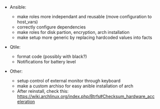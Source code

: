 - Ansible:
  - make roles more independant and reusable (move configuration to host_vars)
  - correctly configure dependencies
  - make roles for disk partion, encryption, arch installation
  - make setup more generic by replacing hardcoded values into facts

- Qtile:
  - format code (possibly with black?)
  - Notifications for battery level

- Other:
  - setup control of external monitor through keyboard
  - make a custom archiso for easy anible installation of arch
  - After reinstall, check this: https://wiki.archlinux.org/index.php/Btrfs#Checksum_hardware_acceleration
